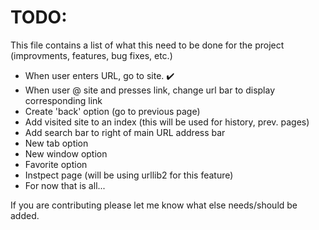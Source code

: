TODO:
=====
This file contains a list of what this need to be done for the project (improvments, features, bug fixes, etc.)

* When user enters URL, go to site. :heavy_check_mark:
* When user @ site and presses link, change url bar to display corresponding link
* Create 'back' option (go to previous page)
* Add visited site to an index (this will be used for history, prev. pages)
* Add search bar to right of main URL address bar
* New tab option
* New window option
* Favorite option
* Instpect page (will be using urllib2 for this feature)
* For now that is all...

If you are contributing please let me know what else needs/should be added.
